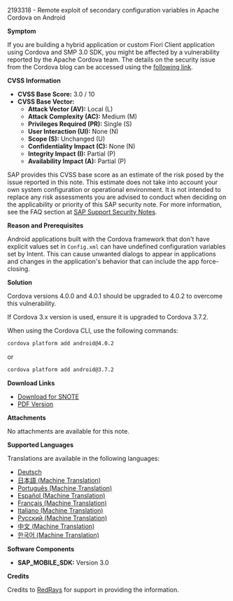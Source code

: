 2193318 - Remote exploit of secondary configuration variables in Apache Cordova on Android

**Symptom**

If you are building a hybrid application or custom Fiori Client application using Cordova and SMP 3.0 SDK, you might be affected by a vulnerability reported by the Apache Cordova team. The details on the security issue from the Cordova blog can be accessed using the [following link](http://cordova.apache.org/announcements/2015/05/26/android-402.html).

**CVSS Information**

- **CVSS Base Score:** 3.0 / 10
- **CVSS Base Vector:**
  - **Attack Vector (AV):** Local (L)
  - **Attack Complexity (AC):** Medium (M)
  - **Privileges Required (PR):** Single (S)
  - **User Interaction (UI):** None (N)
  - **Scope (S):** Unchanged (U)
  - **Confidentiality Impact (C):** None (N)
  - **Integrity Impact (I):** Partial (P)
  - **Availability Impact (A):** Partial (P)

SAP provides this CVSS base score as an estimate of the risk posed by the issue reported in this note. This estimate does not take into account your own system configuration or operational environment. It is not intended to replace any risk assessments you are advised to conduct when deciding on the applicability or priority of this SAP security note. For more information, see the FAQ section at [SAP Support Security Notes](https://support.sap.com/securitynotes).

**Reason and Prerequisites**

Android applications built with the Cordova framework that don't have explicit values set in `Config.xml` can have undefined configuration variables set by Intent. This can cause unwanted dialogs to appear in applications and changes in the application's behavior that can include the app force-closing.

**Solution**

Cordova versions 4.0.0 and 4.0.1 should be upgraded to 4.0.2 to overcome this vulnerability.

If Cordova 3.x version is used, ensure it is upgraded to Cordova 3.7.2.

When using the Cordova CLI, use the following commands:

```bash
cordova platform add android@4.0.2
```

or

```bash
cordova platform add android@3.7.2
```

**Download Links**

- [Download for SNOTE](https://notesdownloads.sap.com/note/0040000018127242017)
- [PDF Version](https://userapps.support.sap.com/sap/support/sfm/notes/print/0002193318?language=en-US&token=0B3ADBF7661C66A31410FA72251399E2)

**Attachments**

No attachments are available for this note.

**Supported Languages**

Translations are available in the following languages:
- [Deutsch](https://me.sap.com/notes/0002193318/D)
- [日本語 (Machine Translation)](https://me.sap.com/notes/0002193318/J)
- [Português (Machine Translation)](https://me.sap.com/notes/0002193318/P)
- [Español (Machine Translation)](https://me.sap.com/notes/0002193318/S)
- [Français (Machine Translation)](https://me.sap.com/notes/0002193318/F)
- [Italiano (Machine Translation)](https://me.sap.com/notes/0002193318/I)
- [Русский (Machine Translation)](https://me.sap.com/notes/0002193318/R)
- [中文 (Machine Translation)](https://me.sap.com/notes/0002193318/1)
- [한국어 (Machine Translation)](https://me.sap.com/notes/0002193318/3)

**Software Components**

- **SAP_MOBILE_SDK:** Version 3.0

**Credits**

Credits to [RedRays](https://redrays.io) for support in providing the information.